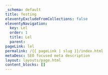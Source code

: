 ```yaml
---
_schema: default
title: Testing
eleventyExcludeFromCollections: false
eleventyNavigation:
  key: Lel
  order: 1
  title: Lel
  parent:
pageLink: lel
permalink: /{{ pageLink | slug }}/index.html
metaDesc: SEO focused meta description
layout: layouts/page.html
content_blocks: []
---
```

